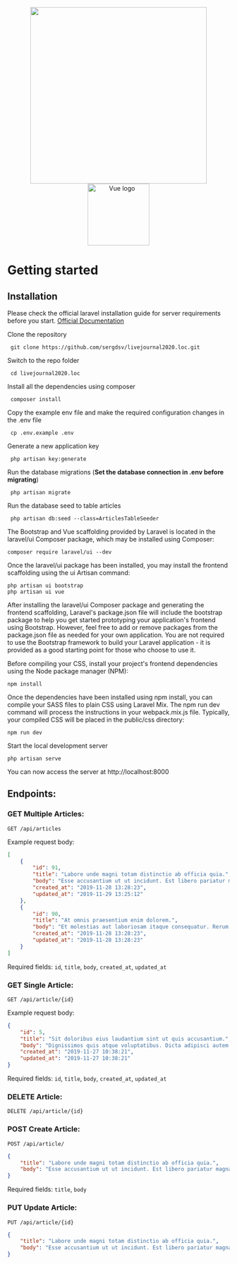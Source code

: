 <p align="center"><img src="https://res.cloudinary.com/dtfbvvkyp/image/upload/v1566331377/laravel-logolockup-cmyk-red.svg" width="400"><img width="140" src="https://vuejs.org/images/logo.png" alt="Vue logo"></p>
 
 # Getting started
 
 ## Installation
 
 Please check the official laravel installation guide for server requirements before you start. [Official Documentation](https://laravel.com/docs/5.4/installation#installation)
 
 
 Clone the repository
 
     git clone https://github.com/sergdsv/livejournal2020.loc.git
 
 Switch to the repo folder
 
     cd livejournal2020.loc
 
 Install all the dependencies using composer
 
     composer install
 
 Copy the example env file and make the required configuration changes in the .env file
 
     cp .env.example .env
 
 Generate a new application key
 
     php artisan key:generate
     
 Run the database migrations (**Set the database connection in .env before migrating**)
 
     php artisan migrate
     
 Run the database seed to table articles
     
     php artisan db:seed --class=ArticlesTableSeeder
 
 The Bootstrap and Vue scaffolding provided by Laravel is located in the laravel/ui Composer package, which may be installed using Composer:
 
    composer require laravel/ui --dev
    
 Once the laravel/ui package has been installed, you may install the frontend scaffolding using the ui Artisan command:
 
    php artisan ui bootstrap
    php artisan ui vue

After installing the laravel/ui Composer package and generating the frontend scaffolding, Laravel's package.json file will include the bootstrap package to help you get started prototyping your application's frontend using Bootstrap. However, feel free to add or remove packages from the package.json file as needed for your own application. You are not required to use the Bootstrap framework to build your Laravel application - it is provided as a good starting point for those who choose to use it.

Before compiling your CSS, install your project's frontend dependencies using the Node package manager (NPM):

    npm install
    
Once the dependencies have been installed using npm install, you can compile your SASS files to plain CSS using Laravel Mix. The npm run dev command will process the instructions in your webpack.mix.js file. Typically, your compiled CSS will be placed in the public/css directory:

    npm run dev
 
Start the local development server
    
    php artisan serve
 
 You can now access the server at http://localhost:8000

## Endpoints:

### GET Multiple Articles:

`GET /api/articles`

Example request body:
```JSON
[
    {
        "id": 91,
        "title": "Labore unde magni totam distinctio ab officia quia.",
        "body": "Esse accusantium ut ut incidunt. Est libero pariatur magnam qui omnis voluptate aspernatur.",
        "created_at": "2019-11-28 13:28:23",
        "updated_at": "2019-11-29 13:25:12"
    },
    {
        "id": 90,
        "title": "At omnis praesentium enim dolorem.",
        "body": "Et molestias aut laboriosam itaque consequatur. Rerum quaerat ut autem commodi.",
        "created_at": "2019-11-28 13:28:23",
        "updated_at": "2019-11-28 13:28:23"
    }
]
```
Required fields: `id`, `title`, `body`, `created_at`, `updated_at`

### GET Single Article:

`GET /api/article/{id}`

Example request body:
```JSON
{
    "id": 5,
    "title": "Sit doloribus eius laudantium sint ut quis accusantium.",
    "body": "Dignissimos quis atque voluptatibus. Dicta adipisci autem tempora aspernatur magni facilis quidem.",
    "created_at": "2019-11-27 10:38:21",
    "updated_at": "2019-11-27 10:38:21"
}
```
Required fields: `id`, `title`, `body`, `created_at`, `updated_at`

### DELETE Article:

`DELETE /api/article/{id}`

### POST Create Article:

`POST /api/article/`
```JSON
{
    "title": "Labore unde magni totam distinctio ab officia quia.",
    "body": "Esse accusantium ut ut incidunt. Est libero pariatur magnam qui omnis voluptate aspernatur.",
}
```
Required fields: `title`, `body`

### PUT Update Article:

`PUT /api/article/{id}`
```JSON
{
    "title": "Labore unde magni totam distinctio ab officia quia.",
    "body": "Esse accusantium ut ut incidunt. Est libero pariatur magnam qui omnis voluptate aspernatur.",
}
```
